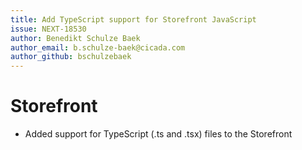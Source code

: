 ```yaml
---
title: Add TypeScript support for Storefront JavaScript
issue: NEXT-18530
author: Benedikt Schulze Baek
author_email: b.schulze-baek@cicada.com
author_github: bschulzebaek
---
```

# Storefront
* Added support for TypeScript (.ts and .tsx) files to the Storefront
